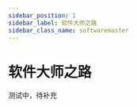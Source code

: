 ```yaml
---
sidebar_position: 1
sidebar_label: 软件大师之路
sidebar_class_name: softwaremaster
---
```


# 软件大师之路

测试中，待补充
